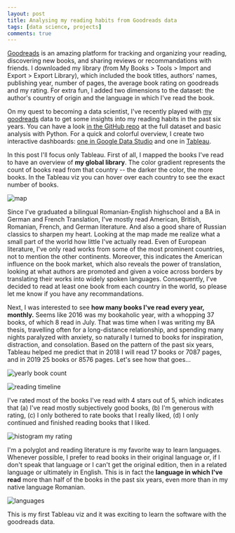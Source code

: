 ```yaml
---
layout: post
title: Analysing my reading habits from Goodreads data
tags: [data science, projects]
comments: true
---
```


[Goodreads](https://www.goodreads.com) is an amazing platform for tracking and organizing your reading, discovering new books, and sharing reviews or recommandations with friends. I downloaded my library (from My Books > Tools > Import and Export > Export Library), which included the book titles, authors' names, publishing year, number of pages, the average book rating on goodreads and my rating. For extra fun, I added two dimensions to the dataset: the author's country of origin and the language in which I've read the book.

On my quest to becoming a data scientist, I've recently played with [my goodreads](https://www.goodreads.com/lorenasbooks) data to get some insights into my reading habits in the past six years. You can have a look [in the GitHub repo](https://github.com/lorenanda/goodreads) at the full dataset and basic analysis with Python. For a quick and colorful overview, I create two interactive dashboards: [one in Google Data Studio](https://datastudio.google.com/embed/reporting/1G4jH00ImVcFU1c8X_wFyWRNP2SN6v5WH/page/Ivkh) and one in [Tableau](https://public.tableau.com/profile/lorena.ciutacu).

In this post I'll focus only Tableau. First of all, I mapped the books I've read to have an overview of **my global library**. The color gradient represents the count of books read from that country -- the darker the color, the more books. In the Tableau viz you can hover over each country to see the exact number of books.

![map](https://lorenaciutacu.files.wordpress.com/2018/10/map-e1539944679944.jpg?w=736)

Since I've graduated a bilingual Romanian-English highschool and a BA in German and French Translation, I've mostly read American, British, Romanian, French, and German literature. And also a good share of Russian classics to sharpen my heart. Looking at the map made me realize what a small part of the world how little I've actually read. Even of European literature, I've only read works from some of the most prominent countries, not to mention the other continents. Moreover, this indicates the American influence on the book market, which also reveals the power of translation, looking at what authors are promoted and given a voice across borders by translating their works into widely spoken languages. Consequently, I've decided to read at least one book from each country in the world, so please let me know if you have any recommandations.

Next, I was interested to see **how many books I've read every year, monthly.** Seems like 2016 was my bookaholic year, with a whopping 37 books, of which 8 read in July. That was time when I was writing my BA thesis, travelling often for a long-distance relationship, and spending many nights paralyzed with anxiety, so naturally I turned to books for inspiration, distraction, and consolation. Based on the pattern of the past six years, Tableau helped me predict that in 2018 I will read 17 books or 7087 pages, and in 2019 25 books or 8576 pages. Let's see how that goes...

![yearly book count](https://lorenaciutacu.files.wordpress.com/2018/10/yearly-book-count.jpg?w=736)

![reading timeline](https://lorenaciutacu.files.wordpress.com/2018/10/reading-timeline.jpg?w=736)

I've rated most of the books I've read with 4 stars out of 5, which indicates that (a) I've read mostly subjectively good books, (b) I'm generous with rating, (c) I only bothered to rate books that I really liked, (d) I only continued and finished reading books that I liked.

![histogram my rating](https://lorenaciutacu.files.wordpress.com/2018/10/histogram-my-rating.jpg?w=736)

I'm a polyglot and reading literature is my favorite way to learn languages. Whenever possible, I prefer to read books in their original language or, if I don't speak that language or I can't get the original edition, then in a related language or ultimately in English. This is in fact the **language in which I've read** more than half of the books in the past six years, even more than in my native language Romanian.

![languages](https://lorenaciutacu.files.wordpress.com/2018/10/languages-e1539946580647.jpg?w=736)

This is my first Tableau viz and it was exciting to learn the software with the goodreads data.
